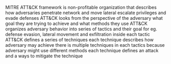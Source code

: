 
MITRE  ATT&CK framework  is non-profitable organization that describes how adversaries penetrate network and move lateral escalate privileges and evade defenses ATT&CK looks from the perspective of the adversary what  goal they are trying to achieve and what methods they use ATT&CK organizes adversary behavior  into series of tactics and their goal for eg. defense evasion, lateral movement and exfiltration inside each tactic ATT&CK defines a series of techniques each technique describes how adversary may achieve there is multiple techniques in each tactics because adversary might use different methods each technique defines an attack and a ways to mitigate the technique    